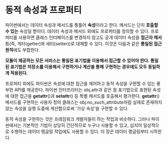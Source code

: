 # 동적 속성과 프로퍼티

파이썬에서는 데이터 속성과 메서드를 통틀어 **속성**이라고 한다. 메서드는 단지 **호출할 수 있는** 속성일 뿐이다. 데이터 속성과 메서드 외에도 프로퍼티를 정의할 수 있다. 프로퍼티를 사용하면 클래스 인터페이스를 변경하지 않고도 공개 데이터 속성을 **접근자 메서드**(즉, 게터(getter)와 세터(setter))로 대체할 수 있다. 이것은 다음과 같은 **통일된 접근 원칙**에도 부합한다.

**모듈이 제공하는 모든 서비스는 통일된 표기법을 이용해서 접근할 수 있어야 한다. 통일된 표기법은 저장소를 이용해서 구현하거나 계산을 통해 구현하는 경우에도 모두 동일하게 적용된다.**

프로퍼티 외에도 파이썬은 속성에 대한 접근을 제어하고 동적 속성을 구현할 수 있는 풍부한 API를 제공한다. 파이썬 인터프리터는 obj.attr과 같은 점 표기법으로 표현된 속성에 대한 접근을 __getattr__()과 __setattr__() 등 특별 메서드를 호출해서 평가한다. __getattr__() 메서드를 구현하는 사용자 정의 클래스는 obj.no_such_attribute처럼 실제로 존재하지 않는 속성을 실행 도중에 계산함으로써 '가상 속성'을 구현할 수 있다.

동적 속성을 구현하는 것은 프레임워크 개발자들이 하는 작업과 비슷하다. 그러나 파이썬에서는 기본적인 기법이 상당히 간단하므로 누구나 사용할 수 있고, 심지어 일상적으로 수행하는 데이터 랭글링 작업에도 사용할 수 있다. 이 장은 데이터 랭글링부터 시작한다.